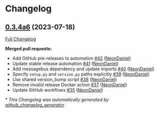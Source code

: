 # Changelog

## [0.3.4a6](https://github.com/NeonGeckoCom/neon-messagebus-mq-connector/tree/0.3.4a6) (2023-07-18)

[Full Changelog](https://github.com/NeonGeckoCom/neon-messagebus-mq-connector/compare/0.3.3...0.3.4a6)

**Merged pull requests:**

- Add GitHub pre-releases to automation [\#42](https://github.com/NeonGeckoCom/neon-messagebus-mq-connector/pull/42) ([NeonDaniel](https://github.com/NeonDaniel))
- Update stable release automation [\#41](https://github.com/NeonGeckoCom/neon-messagebus-mq-connector/pull/41) ([NeonDaniel](https://github.com/NeonDaniel))
- Add messagebus dependency and update imports [\#40](https://github.com/NeonGeckoCom/neon-messagebus-mq-connector/pull/40) ([NeonDaniel](https://github.com/NeonDaniel))
- Specify `setup.py` and `version.py` paths explicitly [\#39](https://github.com/NeonGeckoCom/neon-messagebus-mq-connector/pull/39) ([NeonDaniel](https://github.com/NeonDaniel))
- Use shared version\_bump script [\#38](https://github.com/NeonGeckoCom/neon-messagebus-mq-connector/pull/38) ([NeonDaniel](https://github.com/NeonDaniel))
- Remove invalid release Docker action [\#37](https://github.com/NeonGeckoCom/neon-messagebus-mq-connector/pull/37) ([NeonDaniel](https://github.com/NeonDaniel))
- Update GitHub workflows [\#35](https://github.com/NeonGeckoCom/neon-messagebus-mq-connector/pull/35) ([NeonDaniel](https://github.com/NeonDaniel))



\* *This Changelog was automatically generated by [github_changelog_generator](https://github.com/github-changelog-generator/github-changelog-generator)*
